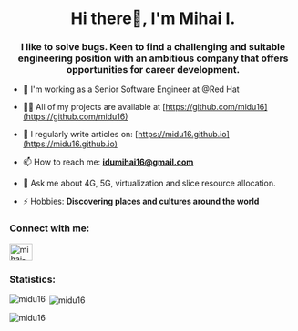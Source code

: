 <h1 align="center">Hi there👋, I'm Mihai I.</h1>
<h3 align="center">I like to solve bugs. Keen to find a challenging and suitable engineering position with an ambitious company that offers opportunities for career development.</h3>

- 👨‍ I'm working as a Senior Software Engineer at @Red Hat 

- 👨‍💻 All of my projects are available at [https://github.com/midu16](https://github.com/midu16)

- 📝 I regularly write articles on: [https://midu16.github.io](https://midu16.github.io)

- 📫 How to reach me: **idumihai16@gmail.com**

- 💬 Ask me about 4G, 5G, virtualization and slice resource allocation.

- ⚡ Hobbies: **Discovering places and cultures around the world**

<h3 align="left">Connect with me:</h3>
<p align="left">
<a href="https://linkedin.com/in/mihai-idu-407318123" target="blank"><img align="center" src="https://raw.githubusercontent.com/rahuldkjain/github-profile-readme-generator/master/src/images/icons/Social/linked-in-alt.svg" alt="mihai-idu-407318123" height="30" width="40" /></a>
</p>

<h3 align="left">Statistics:</h3>

<p><img align="left" src="https://github-readme-stats.vercel.app/api/top-langs?username=midu16&show_icons=true&locale=en&layout=compact" alt="midu16" /></p>

<p>&nbsp;<img align="center" src="https://github-readme-stats.vercel.app/api?username=midu16&count_private=true&show_icons=true&locale=en" alt="midu16" /></p>

<p><img align="center" src="https://github-readme-streak-stats.herokuapp.com/?user=midu16&" alt="midu16" /></p>